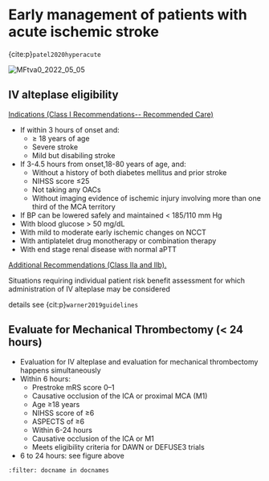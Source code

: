 # Early management of patients with acute ischemic stroke

{cite:p}`patel2020hyperacute`

![MFtva0_2022_05_05](https://cdn.jsdelivr.net/gh/askming/upic@master/uPic/MFtva0_2022_05_05.png)

## IV alteplase eligibility

<u>Indications (Class I Recommendations-- Recommended Care)</u>

- If within 3 hours of onset and:
    - ≥ 18 years of age
    - Severe stroke
    - Mild but disabiling stroke
- If 3-4.5 hours from onset,18-80 years of age, and:
    - Without a history of both diabetes mellitus and prior stroke
    - NIHSS score ≤25
    - Not taking any OACs
    - Without imaging evidence of ischemic injury involving more
than one third of the MCA territory
- If BP can be lowered safely and
maintained < 185/110 mm Hg
- With blood glucose > 50 mg/dL
- With mild to moderate early ischemic changes
on NCCT
- With antiplatelet drug monotherapy or
combination therapy
- With end stage renal disease with normal aPTT

<u>Additional Recommendations (Class IIa and IIb).</u>

Situations requiring individual patient risk benefit assessment for which administration of IV alteplase may be considered

details see {cit:p}`warner2019guidelines`

## Evaluate for Mechanical Thrombectomy (< 24 hours)
- Evaluation for IV alteplase and evaluation for mechanical thrombectomy happens
simultaneously
- Within 6 hours:
    -  Prestroke mRS score 0–1
    -  Causative occlusion of the ICA or proximal MCA (M1)
    -  Age ≥18 years
    -  NIHSS score of ≥6
    -  ASPECTS of ≥6
    -  Within 6-24 hours
    -  Causative occlusion of the ICA or M1
    -  Meets eligibility criteria for DAWN or DEFUSE3 trials
- 6 to 24 hours: see figure above

```{bibliography}
:filter: docname in docnames
```
